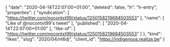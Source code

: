 {
  "date": "2020-04-14T22:07:00+01:00",
  "deleted": false,
  "h": "h-entry",
  "properties": {
    "syndication": [
      "https://twitter.com/nocontxt99/status/1250158219684503553"
    ],
    "name": [
      "Like of @nocontxt99's tweet"
    ],
    "published": [
      "2020-04-14T22:07:00+01:00"
    ],
    "like-of": [
      "https://twitter.com/nocontxt99/status/1250158219684503553"
    ]
  },
  "kind": "likes",
  "slug": "2020/04/nt6dj",
  "client_id": "https://indigenous.realize.be"
}
